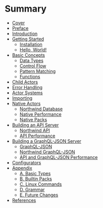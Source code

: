# Summary

- [Cover](./book_cover.md)
- [Preface](./book_preface.md)
- [Introduction](./book_introduction.md)
- [Getting Started](./book_getting_started.md)
  - [Installation](./book_installation.md)
  - [Hello, World!](./book_hello_world.md)
- [Basic Concepts]()
  - [Data Types](./book_data_types.md)
  - [Control Flow]()
  - [Pattern Matching]()
  - [Functions](./book_functions.md)
- [Child Actors](./book_child_actors.md)
- [Error Handling](./book_error_handling.md)
- [Actor Systems]()
- [Importing]()
- [Native Actors](book_native_actors.md)
  - [Northwind Database](./book_northwind_database.md)
  - [Native Performance](./book_native_performance.md)
  - [Native Packs](book_native_packs.md)
- [Building an API Server](./book_building_an_api_server.md)
  - [Northwind API](./book_northwind_api.md)
  - [API Performance](./book_api_performance.md)
- [Building a GraphQL-JSON Server](./book_building_a_graphql_json_server.md)
  - [GraphQL-JSON](./book_graphql_json.md)
  - [Northwind GraphQL-JSON](./book_northwind_graphql_json.md)
  - [API and GraphQL-JSON Performance](./book_api_and_graphql_json_performance.md)
- [Configurators](./book_configurators.md)
- [Appendix](./book_appendix.md)
  - [A. Basic Types](./book_basic_types.md)
  - [B. Builtin Packs](./book_builtin_packs.md)
  - [C. Linux Commands](./book_linux_commands.md)
  - [D. Grammar](./book_grammar.md)
  - [E. Future Changes](./book_future_changes.md)
- [References](./book_references.md)
